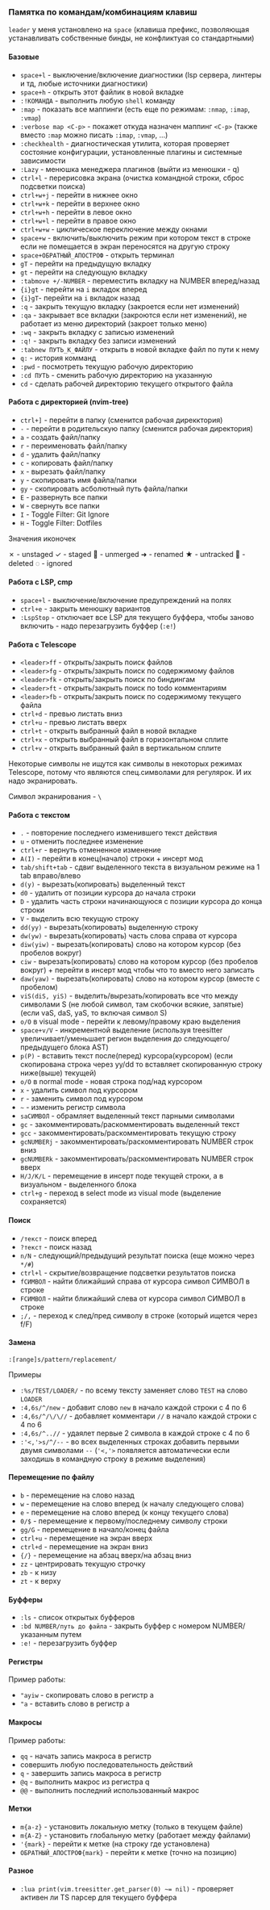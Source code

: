 ### Памятка по командам/комбинациям клавиш 

`leader` у меня установлено на `space` (клавиша префикс, позволяющая устанавливать собственные бинды, не конфликтуая со стандартными)

#### Базовые

- `space+l` - выключение/включение диагностики (lsp сервера, линтеры и тд, любые источники диагностики)
- `space+h` - открыть этот файлик в новой вкладке
- `:!КОМАНДА` - выполнить любую `shell` команду
- `:map` - показать все маппинги (есть еще по режимам: `:nmap`, `:imap`, `:vmap`)
- `:verbose map <C-p>` - покажет откуда назначен маппинг `<C-p>` (также вместо `:map` можно писать `:imap`, `:vmap`, ...)
- `:checkhealth` - диагностическая утилита, которая проверяет состояние конфигурации, установленные плагины и системные зависимости
- `:Lazy` - менюшка менеджера плагинов (выйти из менюшки - q)
- `ctrl+l` - перерисовка экрана (очистка командной строки, сброс подсветки поиска)
- `ctrl+w+j` - перейти в нижнее окно
- `ctrl+w+k` - перейти в верхнее окно
- `ctrl+w+h` - перейти в левое окно
- `ctrl+w+l` - перейти в правое окно
- `ctrl+w+w` - циклическое переключение между окнами
- `space+w` - включить/выключить режим при котором текст в строке если не помещается в экран переносятся на другую строку
- `space+ОБРАТНЫЙ_АПОСТРОФ` - открыть терминал
- `gT` - перейти на предыдущую вкладку
- `gt` - перейти на следующую вкладку
- `:tabmove +/-NUMBER` - переместить вкладку на NUMBER вперед/назад
- `{i}gt` - перейти на `i` вкладок вперед
- `{i}gT`- перейти на `i` вкладок назад
- `:q` - закрыть текущую вкладку (закроется если нет изменений)
- `:qa` - закрывает все вкладки (закроются если нет изменений), не работает из меню директорий (закроет только меню)
- `:wq` - закрыть вкладку с записью изменений
- `:q!` - закрыть вкладку без записи изменений
- `:tabnew ПУТЬ_К_ФАЙЛУ` - открыть в новой вкладке файл по пути к нему
- `q:` - история комманд
- `:pwd` - посмотреть текущую рабочую директорию
- `:cd ПУТЬ` - сменить рабочую директорию на указанную
- `cd` - сделать рабочей директорию текущего открытого файла

#### Работа с директорией (nvim-tree)

- `ctrl+]` - перейти в папку (сменится рабочая дирекктория)
- `-` - перейти в родительскую папку (сменится рабочая директория)
- `a` - создать файл/папку 
- `r` - переименовать файл/папку
- `d` - удалить файл/папку
- `с` - копировать файл/папку
- `x` - вырезать файл/папку
- `y` - скопировать имя файла/папки
- `gy` - скопировать асболютный путь файла/папки
- `E` - развернуть все папки
- `W` - свернуть все папки
- `I` - Toggle Filter: Git Ignore
- `H` - Toggle Filter: Dotfiles

Значения иконочек

✗ - unstaged
✓ - staged
 - unmerged
➜ - renamed
★ - untracked
 - deleted
◌ - ignored

#### Работа с LSP, cmp

- `space+l` - выключение/включение предупреждений на полях
- `ctrl+e` - закрыть менюшку вариантов
- `:LspStop` - отключает все LSP для текущего буффера, чтобы заново включить - надо перезагрузить буффер (`:e!`)

#### Работа с Telescope

- `<leader>ff` - открыть/закрыть поиск файлов
- `<leader>fg` - открыть/закрыть поиск по содержимому файлов
- `<leader>fk` - открыть/закрыть поиск по биндингам
- `<leader>ft` - открыть/закрыть поиск по todo комментариям
- `<leader>fb` - открыть/закрыть поиск по содержимому текущего файла
- `ctrl+d` - превью листать вниз
- `ctrl+u` - превью листать вверх
- `ctrl+t` - открыть выбранный файл в новой вкладке
- `ctrl+x` - открыть выбранный файл в горизонтальном сплите
- `ctrl+v` - открыть выбранный файл в вертикальном сплите

Некоторые символы не ищутся как символы в некоторых режимах Telescope, потому что являются спец.символами для регулярок. И их надо экранировать.

Символ экранирования - `\`

#### Работа с текстом

- `.` - повторение последнего изменившего текст действия
- `u` - отменить последнее изменение
- `ctrl+r` - вернуть отмененное изменение
- `A(I)` - перейти в конец(начало) строки + инсерт мод
- `tab/shift+tab` - сдвиг выделенного текста в визуальном режиме на 1 tab вправо/влево
- `d(y)` - вырезать(копировать) выделенный текст 
- `d0` - удалить от позиции курсора до начала строки 
- `D` - удалить часть строки начинающуюся с позиции курсора до конца строки
- `V` - выделить всю текущую строку
- `dd(yy)` - вырезать(копировать) выделенную строку
- `dw(yw)` - вырезать(копировать) часть слова справа от курсора
- `diw(yiw)` - вырезать(копировать) слово на котором курсор (без пробелов вокруг)
- `ciw` - вырезать(копировать) слово на котором курсор (без пробелов вокруг) + перейти в инсерт мод чтобы что то вместо него записать
- `daw(yaw)` - вырезать(копировать) слово на котором курсор (вместе с пробелом)
- `viS(diS, yiS)` - выделить/вырезать/копировать все что между символами S (не любой символ, там скобочки всякие, запятые) (если vaS, daS, yaS, то включая символ S)
- `o/O` в visual mode - перейти к левому/правому краю выделения
- `space+v/V` - инкрементной выделение (используя treesitter увеличивает/уменьшает регион выделения до следующего/предыдущего блока AST)
- `p(P)` - вставить текст после(перед) курсора(курсором) (если скопирована строка через yy/dd то вставляет скопированную строку ниже(выше) текущей)
- `o/O` в normal mode - новая строка под/над курсором
- `x` - удалить символ под курсором
- `r` - заменить символ под курсором
- `~` - изменить регистр символа
- `saСИМВОЛ` - обрамляет выделенный текст парными символами
- `gc` - закомментировать/раскомментировать выделенный текст
- `gcc` - закомментировать/раскомментировать текущую строку
- `gcNUMBERj` - закомментировать/раскомментировать NUMBER строк вниз
- `gcNUMBERk` - закомментировать/раскомментировать NUMBER строк вверх
- `H/J/K/L` - перемещение в инсерт поде текущей строки, а в визуальном - выделенного блока
- `ctrl+g` - переход в select mode из visual mode (выделение сохраняется)

#### Поиск 

- `/текст` - поиск вперед
- `?текст` - поиск назад
- `n/N` - следующий/предыдущий результат поиска (еще можно через `*/#`)
- `ctrl+l` - скрытие/возвращение подсветки результатов поиска
- `fСИМВОЛ` - найти ближайший справа от курсора символ СИМВОЛ в строке 
- `FСИМВОЛ` - найти ближайший слева от курсора символ СИМВОЛ в строке 
- `;/,` - переход к след/пред символу в строке (который ищется через f/F) 

#### Замена

`:[range]s/pattern/replacement/`

Примеры

- `:%s/TEST/LOADER/` - по всему тексту заменяет слово `TEST` на слово `LOADER`
- `:4,6s/^/new` - добавит слово `new` в начало каждой строки с 4 по 6
- `:4,6s/^/\/\//` - добавляет комментари `//` в начало каждой строки с 4 по 6 
- `:4,6s/^..//` - удаялет первые 2 символа в каждой строке с 4 по 6
- `:'<,'>s/^/--` - во всех выделенных строках добавить первыми двумя символами `--` (`'<,'>` появляется автоматически если заходишь в командную строку в режиме выделения)

#### Перемещение по файлу

- `b` - перемещение на слово назад
- `w` - перемещение на слово вперед (к началу следующего слова)
- `e` - перемещение на слово вперед (к концу текущего слова)
- `0/$` - перемещение к первому/последнему символу строки
- `gg/G` - перемещение в начало/конец файла
- `ctrl+u` - перемещение на экран вверх
- `ctrl+d` - перемещение на экран вниз
- `{/}` - перемещение на абзац вверх/на абзац вниз
- `zz` - центрировать текущую строчку
- `zb` - к низу
- `zt` - к верху

#### Буфферы

- `:ls` - список открытых буфферов
- `:bd NUMBER/путь до файла` - закрыть буффер с номером NUMBER/указанным путем
- `:e!` - перезагрузить буффер

#### Регистры

Пример работы:

- `"ayiw` - скопировать слово в регистр a
- `"a` - вставить слово в регистр a

#### Макросы 

Пример работы:

- `qq` - начать запись макроса в регистр
- совершить любую последовательность действий
- `q` - завершить запись макроса в регистр
- `@q` - выполнить макрос из регистра q
- `@@` - выполнить последний использованный макрос

#### Метки

- `m{a-z}` - установить локальную метку (только в текущем файле)
- `m{A-Z}` - установить глобальную метку (работает между файлами)
- `'{mark}` - перейти к метке (на строку где установлена)
- `ОБРАТНЫЙ_АПОСТРОФ{mark}` - перейти к метке (точно на позицию)

#### Разное

- `:lua print(vim.treesitter.get_parser(0) ~= nil)` - проверяет активен ли TS парсер для текущего буффера
